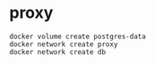 # proxy

```
docker volume create postgres-data
docker network create proxy
docker network create db
```